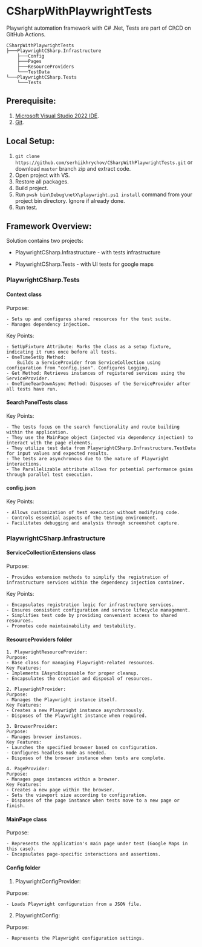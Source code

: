 ﻿# CSharpWithPlaywrightTests
Playwright automation framework with C# .Net, Tests are part of CI\CD on GitHub Actions.

```
CSharpWithPlaywrightTests
├───PlaywrightCSharp.Infrastructure
	├───Config
	├───Pages
	├───ResourceProviders
	└───TestData
└───PlaywrightCSharp.Tests
	└───Tests
```

## Prerequisite:
1. [Microsoft Visual Studio 2022 IDE](https://visualstudio.microsoft.com/).
2. [Git](https://git-scm.com/download/).

## Local Setup:
1. ```git clone https://github.com/serhiikhrychov/CSharpWithPlaywrightTests.git``` or download `master` branch zip and extract code.
2. Open project with VS.
3. Restore all packages.
4. Build project.
5. Run `pwsh bin\Debug\netX\playwright.ps1 install` command from your project bin directory. Ignore if already done.
6. Run test.

## Framework Overview:

Solution contains two projects:

 - PlaywrightCSharp.Infrastructure - with tests infrastructure

 - PlaywrightCSharp.Tests - with UI tests for google maps

 
 ### PlaywrightCSharp.Tests

  #### Context class

 Purpose:

    - Sets up and configures shared resources for the test suite.
    - Manages dependency injection.

 Key Points:

    - SetUpFixture Attribute: Marks the class as a setup fixture, indicating it runs once before all tests.
    - OneTimeSetUp Method:
        Builds a ServiceProvider from ServiceCollection using configuration from "config.json". Configures Logging.
    - Get Method: Retrieves instances of registered services using the ServiceProvider.
    - OneTimeTearDownAsync Method: Disposes of the ServiceProvider after all tests have run.

 
  #### SearchPanelTests class

 Key Points:

    - The tests focus on the search functionality and route building within the application.
    - They use the MainPage object (injected via dependency injection) to interact with the page elements.
    - They utilize test data from PlaywrightCSharp.Infrastructure.TestData for input values and expected results.
    - The tests are asynchronous due to the nature of Playwright interactions.
    - The Parallelizable attribute allows for potential performance gains through parallel test execution.

  #### config.json

 Key Points:

    - Allows customization of test execution without modifying code.
    - Controls essential aspects of the testing environment.
    - Facilitates debugging and analysis through screenshot capture.

 ### PlaywrightCSharp.Infrastructure

  #### ServiceCollectionExtensions class

 Purpose:

    - Provides extension methods to simplify the registration of infrastructure services within the dependency injection container.

 Key Points:

    - Encapsulates registration logic for infrastructure services.
    - Ensures consistent configuration and service lifecycle management.
    - Simplifies test code by providing convenient access to shared resources.
    - Promotes code maintainability and testability.

  #### ResourceProviders folder

    1. PlaywrightResourceProvider:
    Purpose: 
    - Base class for managing Playwright-related resources.
    Key Features:
    - Implements IAsyncDisposable for proper cleanup.
    - Encapsulates the creation and disposal of resources.

    2. PlaywrightProvider:
    Purpose: 
    - Manages the Playwright instance itself.
    Key Features:
    - Creates a new Playwright instance asynchronously.
    - Disposes of the Playwright instance when required.

    3. BrowserProvider:
    Purpose: 
    - Manages browser instances.
    Key Features:
    - Launches the specified browser based on configuration.
    - Configures headless mode as needed.
    - Disposes of the browser instance when tests are complete.

    4. PageProvider:
    Purpose: 
    - Manages page instances within a browser.
    Key Features:
    - Creates a new page within the browser.
    - Sets the viewport size according to configuration.
    - Disposes of the page instance when tests move to a new page or finish.

 #### MainPage class

Purpose:

    - Represents the application's main page under test (Google Maps in this case).
    - Encapsulates page-specific interactions and assertions.

#### Config folder

1. PlaywrightConfigProvider:

Purpose:

    - Loads Playwright configuration from a JSON file.


2. PlaywrightConfig:

Purpose:

    - Represents the Playwright configuration settings.

